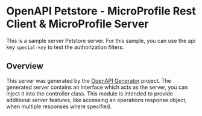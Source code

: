 # OpenAPI Petstore - MicroProfile Rest Client & MicroProfile Server

This is a sample server Petstore server. For this sample, you can use the api key `special-key` to test the authorization filters.


## Overview
This server was generated by the [OpenAPI Generator](https://openapi-generator.tech) project.
The generated server contains an interface which acts as the server, you can inject it into the controller class.
This module is intended to provide additional server features, like accessing an operations response object, when multiple responses where specified.
